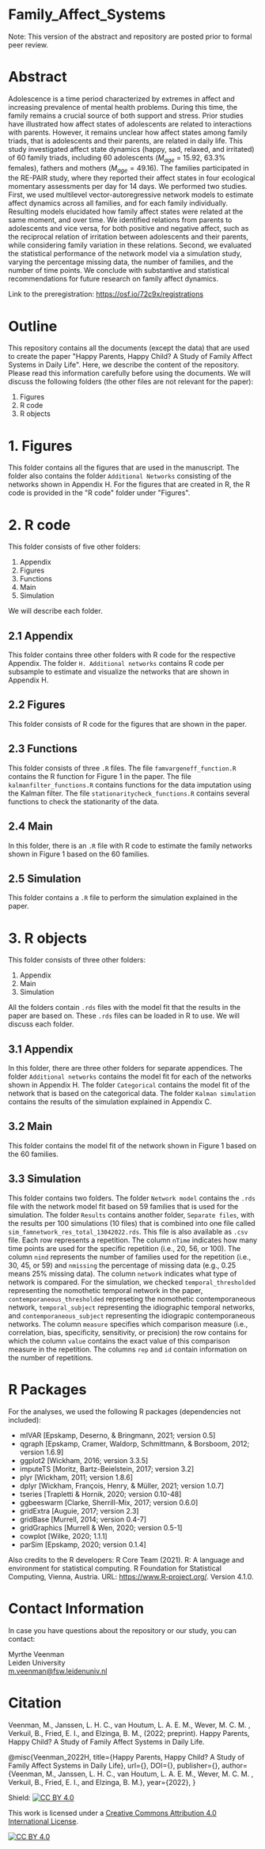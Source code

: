 # Family_Affect_Systems

Note: This version of the abstract and repository are posted prior to formal peer review.

# Abstract 

Adolescence is a time period characterized by extremes in affect and increasing prevalence of mental health problems. During this time, the family remains a crucial source of both support and stress. Prior studies have illustrated how affect states of adolescents are related to interactions with parents. However, it remains unclear how affect states among family triads, that is adolescents and their parents, are related in daily life. This study investigated affect state dynamics (happy, sad, relaxed, and irritated) of 60 family triads, including 60 adolescents ($M_{age}$ = 15.92, $63.3$\% females), fathers and mothers ($M_{age} = 49.16$). The families participated in the RE-PAIR study, where they reported their affect states in four ecological momentary assessments per day for 14 days. We performed two studies. First, we used multilevel vector-autoregressive network models to estimate affect dynamics across all families, and for each family individually. Resulting models elucidated how family affect states were related at the same moment, and over time. We identified relations from parents to adolescents and vice versa, for both positive and negative affect, such as the reciprocal relation of irritation between adolescents and their parents, while considering family variation in these relations. Second, we evaluated the statistical performance of the network model via a simulation study, varying the percentage missing data, the number of families, and the number of time points. We conclude with substantive and statistical recommendations for future research on family affect dynamics. 

Link to the preregistration: https://osf.io/72c9x/registrations 

# Outline 

This repository contains all the documents (except the data) that are used to create the paper "Happy Parents, Happy Child? A Study of Family Affect Systems in Daily Life". Here, we describe the content of the repository. Please read this information carefully before using the documents. We will discuss the following folders (the other files are not relevant for the paper): 

1. Figures 
2. R code 
3. R objects 

# 1. Figures 

This folder contains all the figures that are used in the manuscript. The folder also contains the folder `Additional Networks` consisting of the networks shown in Appendix H. For the figures that are created in R, the R code is provided in the "R code" folder under "Figures". 

# 2. R code 

This folder consists of five other folders: 

1. Appendix 
2. Figures 
3. Functions 
4. Main 
5. Simulation 

We will describe each folder. 

## 2.1 Appendix 

This folder contains three other folders with R code for the respective Appendix. The folder `H. Additional networks` contains R code per subsample to estimate and visualize the networks that are shown in Appendix H. 

## 2.2 Figures 

This folder consists of R code for the figures that are shown in the paper. 

## 2.3 Functions 

This folder consists of three `.R` files. The file `famvargeneff_function.R` contains the R function for Figure 1 in the paper. The file `kalmanfilter_functions.R` contains functions for the data imputation using the Kalman filter. The file `stationaritycheck_functions.R` contains several functions to check the stationarity of the data. 

## 2.4 Main 

In this folder, there is an `.R` file with R code to estimate the family networks shown in Figure 1 based on the 60 families. 

## 2.5 Simulation 

This folder contains a `.R` file to perform the simulation explained in the paper. 

# 3. R objects 

This folder consists of three other folders: 

1. Appendix 
2. Main 
3. Simulation 

All the folders contain `.rds` files with the model fit that the results in the paper are based on. These `.rds` files can be loaded in R to use. We will discuss each folder. 

## 3.1 Appendix 

In this folder, there are three other folders for separate appendices. The folder `Additional networks` contains the model fit for each of the networks shown in Appendix H. The folder `Categorical` contains the model fit of the network that is based on the categorical data. The folder `Kalman simulation` contains the results of the simulation explained in Appendix C. 

## 3.2 Main 

This folder contains the model fit of the network shown in Figure 1 based on the 60 families. 

## 3.3 Simulation 

This folder contains two folders. The folder `Network model` contains the `.rds` file with the network model fit based on 59 families that is used for the simulation. The folder `Results` contains another folder, `Separate files`, with the results per 100 simulations (10 files) that is combined into one file called `sim_famnetwork_res_total_13042022.rds`. This file is also available as `.csv` file. Each row represents a repetition. The column `nTime` indicates how many time points are used for the specific repetition (i.e., 20, 56, or 100). The column `nind` represents the number of families used for the repetition (i.e., 30, 45, or 59) and `nmissing` the percentage of missing data (e.g., 0.25 means 25% missing data). The column `network` indicates what type of network is compared. For the simulation, we checked `temporal_thresholded` representing the nomothetic temporal network in the paper, `contemporaneous_thresholded` represeting the nomothetic contemporaneous network, `temporal_subject` representing the idiographic temporal networks, and `contemporaneous_subject` representing the idiograpic contemporaneous networks. The column `measure` specifies which comparison measure (i.e., correlation, bias, specificity, sensitivity, or precision) the row contains for which the column `value` contains the exact value of this comparison measure in the repetition. The columns `rep` and `id` contain information on the number of repetitions. 

# R Packages 

For the analyses, we used the following R packages (dependencies not included): 

- mlVAR [Epskamp, Deserno, & Bringmann, 2021; version 0.5]
- qgraph [Epskamp, Cramer, Waldorp, Schmittmann, & Borsboom, 2012; version 1.6.9]
- ggplot2 [Wickham, 2016; version 3.3.5]
- imputeTS [Moritz, Bartz-Beielstein, 2017; version 3.2]
- plyr [Wickham, 2011; version 1.8.6]
- dplyr [Wickham, François, Henry, & Müller, 2021; version 1.0.7]
- tseries [Trapletti & Hornik, 2020; version 0.10-48]
- ggbeeswarm [Clarke, Sherrill-Mix, 2017; version 0.6.0]
- gridExtra [Auguie, 2017; version 2.3]
- gridBase [Murrell, 2014; version 0.4-7]
- gridGraphics [Murrell & Wen, 2020; version 0.5-1]
- cowplot [Wilke, 2020; 1.1.1]
- parSim [Epskamp, 2020; version 0.1.4]

Also credits to the R developers: R Core Team (2021). R: A language and environment for statistical computing. R Foundation for Statistical Computing, Vienna, Austria. URL: https://www.R-project.org/. Version 4.1.0.  


# Contact Information 
In case you have questions about the repository or our study, you can contact: 

Myrthe Veenman  
Leiden University  
m.veenman@fsw.leidenuniv.nl 

# Citation 
Veenman, M., Janssen, L. H. C., van Houtum, L. A. E. M., Wever, M. C. M. , Verkuil, B., Fried, E. I., and Elzinga, B. M., (2022; preprint). Happy Parents, Happy Child? A Study of Family Affect Systems in Daily Life. 

@misc{Veenman_2022H, 
 title={Happy Parents, Happy Child? A Study of Family Affect Systems in Daily Life},
 url={},
 DOI={},
 publisher={},
 author={Veenman, M., Janssen, L. H. C., van Houtum, L. A. E. M., Wever, M. C. M. , Verkuil, B., Fried, E. I., and Elzinga, B. M.},
 year={2022},
}





Shield: [![CC BY 4.0][cc-by-shield]][cc-by]

This work is licensed under a
[Creative Commons Attribution 4.0 International License][cc-by].

[![CC BY 4.0][cc-by-image]][cc-by]

[cc-by]: http://creativecommons.org/licenses/by/4.0/
[cc-by-image]: https://i.creativecommons.org/l/by/4.0/88x31.png
[cc-by-shield]: https://img.shields.io/badge/License-CC%20BY%204.0-lightgrey.svg

